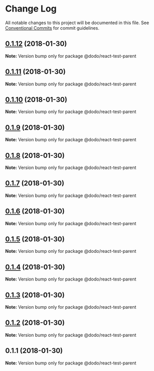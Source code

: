 # Change Log

All notable changes to this project will be documented in this file.
See [Conventional Commits](https://conventionalcommits.org) for commit guidelines.

<a name="0.1.12"></a>
## [0.1.12](https://bitbucket.isobaraustralia.com/scm/~adrian.bonnici/dodo-packages-monorepo/compare/@dodo/react-test-parent@0.1.11...@dodo/react-test-parent@0.1.12) (2018-01-30)




**Note:** Version bump only for package @dodo/react-test-parent

<a name="0.1.11"></a>
## [0.1.11](https://bitbucket.isobaraustralia.com/scm/~adrian.bonnici/dodo-packages-monorepo/compare/@dodo/react-test-parent@0.1.10...@dodo/react-test-parent@0.1.11) (2018-01-30)




**Note:** Version bump only for package @dodo/react-test-parent

<a name="0.1.10"></a>
## [0.1.10](https://bitbucket.isobaraustralia.com/scm/~adrian.bonnici/dodo-packages-monorepo/compare/@dodo/react-test-parent@0.1.9...@dodo/react-test-parent@0.1.10) (2018-01-30)




**Note:** Version bump only for package @dodo/react-test-parent

<a name="0.1.9"></a>
## [0.1.9](https://bitbucket.isobaraustralia.com/scm/~adrian.bonnici/dodo-packages-monorepo/compare/@dodo/react-test-parent@0.1.6...@dodo/react-test-parent@0.1.9) (2018-01-30)




**Note:** Version bump only for package @dodo/react-test-parent

<a name="0.1.8"></a>
## [0.1.8](https://bitbucket.isobaraustralia.com/scm/~adrian.bonnici/dodo-packages-monorepo/compare/@dodo/react-test-parent@0.1.6...@dodo/react-test-parent@0.1.8) (2018-01-30)




**Note:** Version bump only for package @dodo/react-test-parent

<a name="0.1.7"></a>
## [0.1.7](https://bitbucket.isobaraustralia.com/scm/~adrian.bonnici/dodo-packages-monorepo/compare/@dodo/react-test-parent@0.1.6...@dodo/react-test-parent@0.1.7) (2018-01-30)




**Note:** Version bump only for package @dodo/react-test-parent

<a name="0.1.6"></a>
## [0.1.6](https://bitbucket.isobaraustralia.com/scm/~adrian.bonnici/dodo-packages-monorepo/compare/@dodo/react-test-parent@0.1.5...@dodo/react-test-parent@0.1.6) (2018-01-30)




**Note:** Version bump only for package @dodo/react-test-parent

<a name="0.1.5"></a>
## [0.1.5](https://bitbucket.isobaraustralia.com/scm/~adrian.bonnici/dodo-packages-monorepo/compare/@dodo/react-test-parent@0.1.4...@dodo/react-test-parent@0.1.5) (2018-01-30)




**Note:** Version bump only for package @dodo/react-test-parent

<a name="0.1.4"></a>
## [0.1.4](https://bitbucket.isobaraustralia.com/scm/~adrian.bonnici/dodo-packages-monorepo/compare/@dodo/react-test-parent@0.1.3...@dodo/react-test-parent@0.1.4) (2018-01-30)




**Note:** Version bump only for package @dodo/react-test-parent

<a name="0.1.3"></a>
## [0.1.3](https://bitbucket.isobaraustralia.com/scm/~adrian.bonnici/dodo-packages-monorepo/compare/@dodo/react-test-parent@0.1.2...@dodo/react-test-parent@0.1.3) (2018-01-30)




**Note:** Version bump only for package @dodo/react-test-parent

<a name="0.1.2"></a>
## [0.1.2](https://bitbucket.isobaraustralia.com/scm/~adrian.bonnici/dodo-packages-monorepo/compare/@dodo/react-test-parent@0.1.1...@dodo/react-test-parent@0.1.2) (2018-01-30)




**Note:** Version bump only for package @dodo/react-test-parent

<a name="0.1.1"></a>
## 0.1.1 (2018-01-30)




**Note:** Version bump only for package @dodo/react-test-parent
